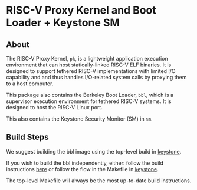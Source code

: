 RISC-V Proxy Kernel and Boot Loader + Keystone SM
=================================================

About
---------

The RISC-V Proxy Kernel, `pk`, is a lightweight application execution
environment that can host statically-linked RISC-V ELF binaries.  It is
designed to support tethered RISC-V implementations with limited I/O
capability and and thus handles I/O-related system calls by proxying them to
a host computer.

This package also contains the Berkeley Boot Loader, `bbl`, which is a
supervisor execution environment for tethered RISC-V systems.  It is
designed to host the RISC-V Linux port.

This also contains the Keystone Security Monitor (SM) in `sm`.

Build Steps
---------------

We suggest building the bbl image using the top-level build in
[keystone](https://github.com/keystone-enclave/keystone).

If you wish to build the bbl independently, either:
follow the build instructions
[here](http://docs.keystone-enclave.org/en/dev/Getting-Started/Running-Keystone-with-QEMU.html#build-berkeley-bootloader-bbl-with-keystone-security-monitor)
or follow the flow in the Makefile in
[keystone](https://github.com/keystone-enclave/keystone).

The top-level Makefile will always be the most up-to-date build
instructions.
